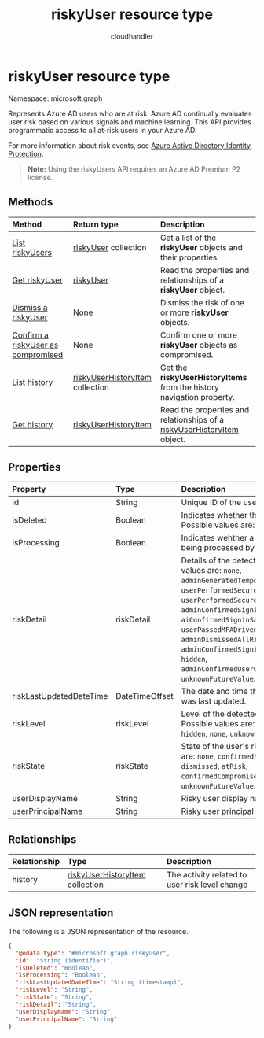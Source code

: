 ﻿---
title: "riskyUser resource type"
description: "risky users item"
author: "cloudhandler"
localization_priority: Normal
ms.prod: "microsoft-identity-platform"
doc_type: resourcePageType
---

# riskyUser resource type

Namespace: microsoft.graph

Represents Azure AD users who are at risk. Azure AD continually evaluates user risk based on various signals and machine learning. This API provides programmatic access to all at-risk users in your Azure AD.

For more information about risk events, see [Azure Active Directory Identity Protection](/azure/active-directory/identity-protection/overview-identity-protection).

>**Note:** Using the riskyUsers API requires an Azure AD Premium P2 license.

## Methods

| Method                                                                       | Return type                                                             | Description                                                                                                     |
| :--------------------------------------------------------------------------- | :---------------------------------------------------------------------- | :-------------------------------------------------------------------------------------------------------------- |
| [List riskyUsers](../api/riskyuser-list.md)                                  | [riskyUser](../resources/riskyuser.md) collection                       | Get a list of the **riskyUser** objects and their properties.                                                   |
| [Get riskyUser](../api/riskyuser-get.md)                                     | [riskyUser](../resources/riskyuser.md)                                  | Read the properties and relationships of a **riskyUser** object.                                                |
| [Dismiss a riskyUser](../api/riskyuser-dismiss.md)                           | None                                                                    | Dismiss the risk of one or more **riskyUser** objects.                                                          |
| [Confirm a riskyUser as compromised](../api/riskyuser-confirmcompromised.md) | None                                                                    | Confirm one or more **riskyUser** objects as compromised.                                                       |
| [List history](../api/riskyuser-list-history.md)                             | [riskyUserHistoryItem](../resources/riskyuserhistoryitem.md) collection | Get the **riskyUserHistoryItems** from the history navigation property.                                         |
| [Get history](../api/riskyuser-get-riskyuserhistoryitem.md)                  | [riskyUserHistoryItem](../resources/riskyuserhistoryitem.md)            | Read the properties and relationships of a [riskyUserHistoryItem](../resources/riskyuserhistoryitem.md) object. |

## Properties

| Property                | Type           | Description                                                                                                                                                                                                                                                                                                                                                                                               |
| :---------------------- | :------------- | :-------------------------------------------------------------------------------------------------------------------------------------------------------------------------------------------------------------------------------------------------------------------------------------------------------------------------------------------------------------------------------------------------------- |
| id                      | String         | Unique ID of the user at risk.                                                                                                                                                                                                                                                                                                                                                                            |
| isDeleted               | Boolean        | Indicates whether the user is deleted. Possible values are: `true`, `false`                                                                                                                                                                                                                                                                                                                               |
| isProcessing            | Boolean        | Indicates wehther a user's risky state is being processed by the backend                                                                                                                                                                                                                                                                                                                                  |
| riskDetail              | riskDetail     | Details of the detected risk. Possible values are: `none`, `adminGeneratedTemporaryPassword`, `userPerformedSecuredPasswordChange`, `userPerformedSecuredPasswordReset`, `adminConfirmedSigninSafe`, `aiConfirmedSigninSafe`, `userPassedMFADrivenByRiskBasedPolicy`, `adminDismissedAllRiskForUser`, `adminConfirmedSigninCompromised`, `hidden`, `adminConfirmedUserCompromised`, `unknownFutureValue`. |
| riskLastUpdatedDateTime | DateTimeOffset | The date and time that the risky user was last updated.                                                                                                                                                                                                                                                                                                                                                   |
| riskLevel               | riskLevel      | Level of the detected risky user. Possible values are: `low`, `medium`, `high`, `hidden`, `none`, `unknownFutureValue`.                                                                                                                                                                                                                                                                                   |
| riskState               | riskState      | State of the user's risk. Possible values are: `none`, `confirmedSafe`, `remediated`, `dismissed`, `atRisk`, `confirmedCompromised`, `unknownFutureValue`.                                                                                                                                                                                                                                                |
| userDisplayName         | String         | Risky user display name.                                                                                                                                                                                                                                                                                                                                                                                  |
| userPrincipalName       | String         | Risky user principal name.                                                                                                                                                                                                                                                                                                                                                                                |

## Relationships

| Relationship | Type                                                                    | Description                                    |
| :----------- | :---------------------------------------------------------------------- | :--------------------------------------------- |
| history      | [riskyUserHistoryItem](../resources/riskyuserhistoryitem.md) collection | The activity related to user risk level change |

## JSON representation

The following is a JSON representation of the resource.

<!-- {
  "blockType": "resource",
  "keyProperty": "id",
  "@odata.type": "microsoft.graph.riskyUser",
  "baseType": "microsoft.graph.entity",
  "openType": false
}
-->

```json
{
  "@odata.type": "#microsoft.graph.riskyUser",
  "id": "String (identifier)",
  "isDeleted": "Boolean",
  "isProcessing": "Boolean",
  "riskLastUpdatedDateTime": "String (timestamp)",
  "riskLevel": "String",
  "riskState": "String",
  "riskDetail": "String",
  "userDisplayName": "String",
  "userPrincipalName": "String"
}
```